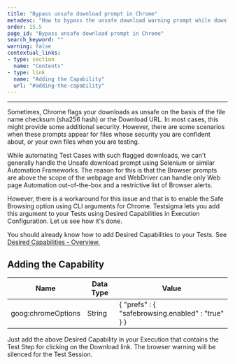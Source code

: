 ```yaml
---
title: "Bypass unsafe download prompt in Chrome"
metadesc: "How to bypass the unsafe download warning prompt while downloading a file in your test using Testsigma"
order: 15.5
page_id: "Bypass unsafe download prompt in Chrome"
search_keyword: ""
warning: false
contextual_links:
- type: section
  name: "Contents"
- type: link
  name: "Adding the Capability"
  url: "#adding-the-capability"
---
```

---
Sometimes, Chrome flags your downloads as unsafe on the basis of the file name checksum (sha256 hash) or the Download URL. In most cases, this might provide some additional security. However, there are some scenarios when these prompts appear for files whose security you are confident about, or your own files when you are testing. 

While automating Test Cases with such flagged downloads, we can't generally handle the Unsafe download prompt using Selenium or similar Automation Frameworks. The reason for this is that the Browser prompts are above the scope of the webpage and WebDriver can handle only Web page Automation out-of-the-box and a restrictive list of Browser alerts.

However, there is a workaround for this issue and that is to enable the Safe Browsing option using CLI arguments for Chrome. Testsigma lets you add this argument to your Tests using Desired Capabilities in Execution Configuration. Let us see how it's done.

You should already know how to add Desired Capabilities to your Tests. See [Desired Capabilities - Overview.](https://testsigma.com/docs/desired-capabilities/overview/)

## **Adding the Capability**

|Name|Data Type|Value|
|---|---|---|
|goog:chromeOptions|String|{ "prefs" : { "safebrowsing.enabled" : "true" } }|

Just add the above Desired Capability in your Execution that contains the Test Step for clicking on the Download link. The browser warning will be silenced for the Test Session.